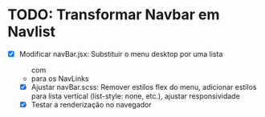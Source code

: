 # TODO: Transformar Navbar em Navlist

- [x] Modificar navBar.jsx: Substituir o menu desktop por uma lista <ul> com <li> para os NavLinks
- [x] Ajustar navBar.scss: Remover estilos flex do menu, adicionar estilos para lista vertical (list-style: none, etc.), ajustar responsividade
- [x] Testar a renderização no navegador
